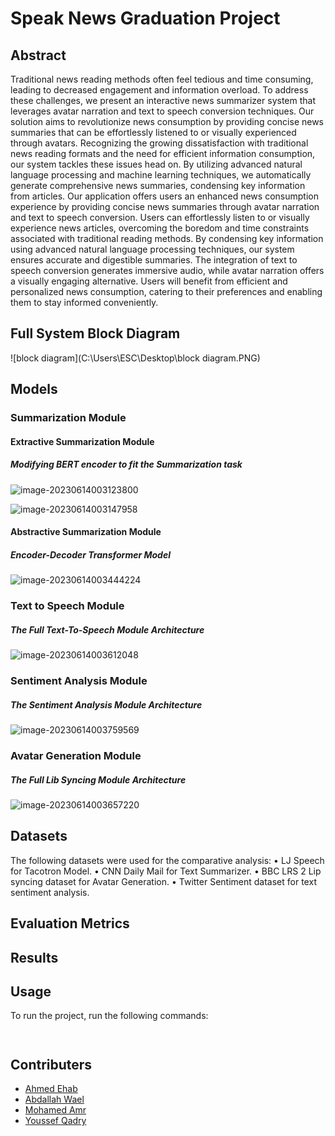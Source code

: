 # Speak News Graduation Project

## Abstract

Traditional news reading methods often feel tedious and time consuming, leading to decreased engagement and information overload. To address these challenges, we present an interactive news summarizer system that leverages avatar narration and text to speech conversion techniques. Our solution aims to revolutionize news consumption by providing concise news summaries that can be effortlessly listened to or visually experienced through avatars. Recognizing the growing dissatisfaction with traditional news reading formats and the need for efficient information consumption, our system tackles these issues head on. By utilizing advanced natural language processing and machine learning techniques, we automatically generate comprehensive news summaries, condensing key information from articles. Our application offers users an enhanced news consumption experience by providing concise news summaries through avatar narration and text to speech conversion. Users can effortlessly listen to or visually experience news articles, overcoming the boredom and time constraints associated with traditional reading methods. By condensing key information using advanced natural language processing techniques, our system ensures accurate and digestible summaries. The integration of text to speech conversion generates immersive audio, while avatar narration offers a visually engaging alternative. Users will benefit from efficient and personalized news consumption, catering to their preferences and enabling them to stay informed conveniently.

## Full System Block Diagram

![block diagram](C:\Users\ESC\Desktop\block diagram.PNG)

## Models

### Summarization Module

#### Extractive Summarization Module

##### Modifying BERT encoder to fit the Summarization task

![image-20230614003123800](C:\Users\ESC\AppData\Roaming\Typora\typora-user-images\image-20230614003123800.png)



![image-20230614003147958](C:\Users\ESC\AppData\Roaming\Typora\typora-user-images\image-20230614003147958.png)

#### Abstractive Summarization Module

##### Encoder-Decoder Transformer Model

![image-20230614003444224](C:\Users\ESC\AppData\Roaming\Typora\typora-user-images\image-20230614003444224.png)

### Text to Speech Module

##### The Full Text-To-Speech Module Architecture

![image-20230614003612048](C:\Users\ESC\AppData\Roaming\Typora\typora-user-images\image-20230614003612048.png)

### Sentiment Analysis Module

##### The Sentiment Analysis Module Architecture

![image-20230614003759569](C:\Users\ESC\AppData\Roaming\Typora\typora-user-images\image-20230614003759569.png)

### Avatar Generation Module

##### The Full Lib Syncing Module Architecture

![image-20230614003657220](C:\Users\ESC\AppData\Roaming\Typora\typora-user-images\image-20230614003657220.png)

## Datasets

The following datasets were used for the comparative analysis:
• LJ Speech for Tacotron Model.
• CNN Daily Mail for Text Summarizer.
• BBC LRS 2 Lip syncing dataset for Avatar Generation.
• Twitter Sentiment dataset for text sentiment analysis.

## Evaluation Metrics




## Results



## Usage

To run the project, run the following commands:
```
    
```

## Contributers

- [Ahmed Ehab](https://github.com/ahmedehabb)
- [Abdallah Wael](https://github.com/abdallahwaseem)
- [Mohamed Amr](https://github.com/mohamedafifi13)
- [Youssef Qadry](https://github.com/yousefQadry)
